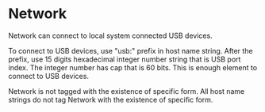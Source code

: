 # Network

Network can connect to local system connected USB devices.

To connect to USB devices, use "usb:" prefix in host name string.
After the prefix, use 15 digits hexadecimal integer number string that is USB port index.
The integer number has cap that is 60 bits.
This is enough element to connect to USB devices.

Network is not tagged with the existence of specific form.
All host name strings do not tag Network with the existence of specific form.